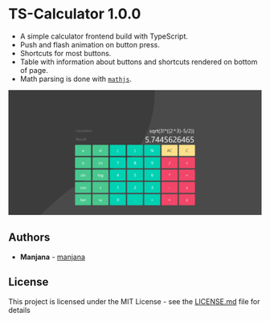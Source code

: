 # TS-Calculator 1.0.0

* A simple calculator frontend build with TypeScript. 
* Push and flash animation on button press.
* Shortcuts for most buttons.
* Table with information about buttons and shortcuts rendered on bottom of page.
* Math parsing is done with [`mathjs`](https://www.npmjs.com/package/mathjs).

![Screenshot of the calculator](screenshot01.png)

## Authors
- **Manjana** - [manjana](https://github.com/blue-hexagon)

## License
This project is licensed under the MIT License - see the [LICENSE.md](LICENSE) file for details
